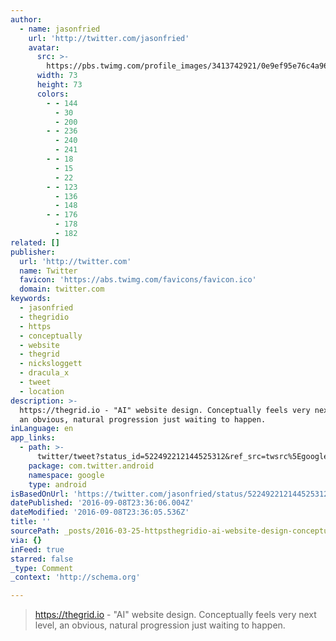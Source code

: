 ```yaml
---
author:
  - name: jasonfried
    url: 'http://twitter.com/jasonfried'
    avatar:
      src: >-
        https://pbs.twimg.com/profile_images/3413742921/0e9ef95e76c4a965b9b177fa2267d6c1_bigger.png
      width: 73
      height: 73
      colors:
        - - 144
          - 30
          - 200
        - - 236
          - 240
          - 241
        - - 18
          - 15
          - 22
        - - 123
          - 136
          - 148
        - - 176
          - 178
          - 182
related: []
publisher:
  url: 'http://twitter.com'
  name: Twitter
  favicon: 'https://abs.twimg.com/favicons/favicon.ico'
  domain: twitter.com
keywords:
  - jasonfried
  - thegridio
  - https
  - conceptually
  - website
  - thegrid
  - nicksloggett
  - dracula_x
  - tweet
  - location
description: >-
  https://thegrid.io - "AI" website design. Conceptually feels very next level,
  an obvious, natural progression just waiting to happen.
inLanguage: en
app_links:
  - path: >-
      twitter/tweet?status_id=522492212144525312&ref_src=twsrc%5Egoogle%7Ctwcamp%5Eandroidseo%7Ctwgr%5Estatus%7Ctwterm%5E522492212144525312
    package: com.twitter.android
    namespace: google
    type: android
isBasedOnUrl: 'https://twitter.com/jasonfried/status/522492212144525312'
datePublished: '2016-09-08T23:36:06.004Z'
dateModified: '2016-09-08T23:36:05.536Z'
title: ''
sourcePath: _posts/2016-03-25-httpsthegridio-ai-website-design-conceptually-feels.md
via: {}
inFeed: true
starred: false
_type: Comment
_context: 'http://schema.org'

---
```

> https://thegrid.io - "AI" website design. Conceptually feels very next level, an obvious, natural progression just waiting to happen.